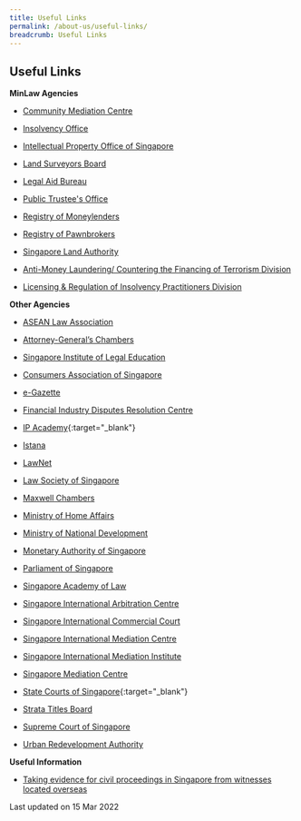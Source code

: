 ```yaml
---
title: Useful Links
permalink: /about-us/useful-links/
breadcrumb: Useful Links
---
```

Useful Links
---

**MinLaw Agencies**

* [Community Mediation Centre](https://cmc.mlaw.gov.sg/)

* [Insolvency Office](https://io.mlaw.gov.sg/)

* [Intellectual Property Office of Singapore](https://www.ipos.gov.sg/)

* [Land Surveyors Board](https://lsb.mlaw.gov.sg/)

* [Legal Aid Bureau](https://lab.mlaw.gov.sg/)

* [Public Trustee's Office](https://pto.mlaw.gov.sg/)

* [Registry of Moneylenders](https://rom.mlaw.gov.sg/)

* [Registry of Pawnbrokers](https://rop.mlaw.gov.sg/)

* [Singapore Land Authority](https://www1.sla.gov.sg/)

* [Anti-Money Laundering/ Countering the Financing of Terrorism Division](https://acd.mlaw.gov.sg/)

* [Licensing & Regulation of Insolvency Practitioners Division](https://lripd.mlaw.gov.sg)


**Other Agencies**

* [ASEAN Law Association](http://www.aseanlawassociation.org/)

* [Attorney-General’s Chambers](https://www.agc.gov.sg/)

* [Singapore Institute of Legal Education](http://www.sile.edu.sg/)

* [Consumers Association of Singapore](https://www.case.org.sg/)

* [e-Gazette](http://www.egazette.com.sg/)

* [Financial Industry Disputes Resolution Centre](https://www.fidrec.com.sg/website/index.html)

* [IP Academy](https://iposinternational.com/){:target="_blank"}

* [Istana](https://www.istana.gov.sg/)

* [LawNet](https://www.lawnet.sg/lawnet/web/lawnet/home)

* [Law Society of Singapore](https://www.lawsociety.org.sg/)

* [Maxwell Chambers](https://www.maxwellchambers.com/)

* [Ministry of Home Affairs](https://www.mha.gov.sg/)

* [Ministry of National Development](https://www.mnd.gov.sg/)

* [Monetary Authority of Singapore](https://www.mas.gov.sg/)

* [Parliament of Singapore](https://www.parliament.gov.sg/)

* [Singapore Academy of Law](https://www.sal.org.sg/#)

* [Singapore International Arbitration Centre](http://www.siac.org.sg/)

* [Singapore International Commercial Court](https://www.sicc.gov.sg/)

* [Singapore International Mediation Centre](http://simc.com.sg/)

* [Singapore International Mediation Institute](https://www.simi.org.sg/)

* [Singapore Mediation Centre](http://www.mediation.com.sg/)

* [State Courts of Singapore](https://www.statecourts.gov.sg/){:target="_blank"}

* [Strata Titles Board](https://www.stratatb.gov.sg/)

* [Supreme Court of Singapore](https://www.supremecourt.gov.sg/)

* [Urban Redevelopment Authority](https://www.ura.gov.sg/Corporate/)
 
 **Useful Information**

* [Taking evidence for civil proceedings in Singapore from witnesses located overseas](https://www.singaporelawwatch.sg/About-Singapore-Law/Civil-Practice-ADR/requirements-of-foreign-jurisdictions-on-the-taking-of-evidence-given-voluntarily-by-way-of-live-video-link-from-a-witness-located-in-their-jurisdiction-in-civil-proceedings-before-singapore-courts/)

<p class="right-side-updated">Last updated on 15 Mar 2022</p>